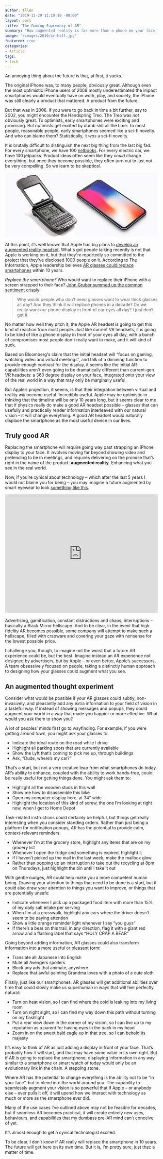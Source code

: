 ```yaml
---
author: allen
date: "2019-11-29 11:10:10 -08:00"
layout: post
title: "The Coming Supremacy of AR"
summary: "How augmented reality is far more than a phone on your face."
image: "/images/2019/ar-hell.jpg"
featured: true
categories:
- Article
tags:
- tech
---
```


An annoying thing about the future is that, at first, it sucks.

The original iPhone was, to many people, obviously great. Although even the most optimistic iPhone users of 2008 mostly underestimated the impact smartphones would eventually have on work, play, and society, the iPhone was still clearly a product that mattered. A product from the future.

But that was in 2008. If you were to go back in time a bit further, say to 2002, you might encounter the Handspring Treo. The Treo was *not* obviously great. To optimists, early smartphones were exciting and promising. But optimists get excited by dumb shit all the time. To most people, reasonable people, early smartphones seemed like a sci-fi novelty. And who can blame them? Statistically, it *was* a sci-fi novelty.

It is brutally difficult to distinguish the next big thing from the last big fad. For every smartphone, we have 100 [netbooks](https://en.wikipedia.org/wiki/Netbook). For every electric car, we have 100 jetpacks. Product ideas often seem like they *could* change everything, but once they become possible, they often turn out to just not be very compelling. So we learn to be skeptical.

<img src="/images/2019/smartphones.jpg" />

At this point, it’s well known that Apple has big plans to [develop an augmented reality headset](https://www.bloomberg.com/news/articles/2019-11-11/apple-s-ar-push-will-start-with-ipad-and-culminate-with-glasses). What's got people talking recently is not that Apple is working on it, but that they're reportedly so committed to the project that they've disclosed 1000 people on it. According to The Information, Apple leadership believes [AR glasses could replace smartphones](https://www.theinformation.com/articles/apple-eyes-2022-release-for-ar-headset-2023-for-glasses) within 10 years.

*Replace the smartphone?* Who would want to replace their iPhone with a screen strapped to their face? [John Gruber summed up the common sentiment](https://daringfireball.net/linked/2019/11/11/apple-ar-meeting) crisply:

> Why would people who don’t need glasses want to wear thick glasses all day? And they think it will replace phones in a decade? Do we really want our phone display in front of our eyes all day? I just don’t get it.

No matter how well they pitch it, the Apple AR headset is going to get this kind of reaction from most people. Just like current VR headsets, it is going to be kind of like a phone display in front of your eyes all day, with a bunch of compromises most people don't really want to make, and it will kind of suck.

Based on Bloomberg's claim that the initial headset will “focus on gaming, watching video and virtual meetings”, and talk of a dimming function to provide enough contrast for the display, it seems like the initial AR capabilities aren't even going to be dramatically different than current-gen VR headsets: a 360 degree display on your face, integrated onto your view of the real world in a way that may only be marginally useful.

But Apple’s projection, it seems, is that their integration between virtual and reality *will* become useful. Incredibly useful. Apple may be optimistic in thinking that the timeline will be only 10 years long, but it seems clear to me that if physics really do make a good AR headset possible – glasses that can usefully and practically render information interleaved with our natural vision – it will change everything. A good AR headset would naturally displace the smartphone as the most useful device in our lives.

## Truly good AR

Replacing the smartphone will require going way past strapping an iPhone display to your face. It involves moving far beyond showing video and pretending to be in meetings, and requires delivering on the promise that’s right in the name of the product: **augmented reality**. Enhancing what you see in the real world.

Now, if you’re cynical about technology – which after the last 5 years I would not blame you for being – you may imagine a future augmented by smart eyewear to look [something like this](https://www.youtube.com/watch?v=YJg02ivYzSs).

<iframe width="100%" height="390" src="https://www.youtube.com/embed/YJg02ivYzSs" frameborder="0" allow="accelerometer; autoplay; encrypted-media; gyroscope; picture-in-picture" allowfullscreen></iframe>

Advertising, gamification, constant distractions and chaos, interruptions – basically a Black Mirror hellscape. And to be clear, in the event that high fidelity AR becomes possible, some company will attempt to make such a hellscape, filled with crapware and covering your gaze with nonsense for the lowest possible price.

I challenge you, though, to imagine not the worst that a future AR experience could be, but the best. Imagine instead an AR experience not designed by advertisers, but by Apple – or even better, Apple’s successors. A team obsessively focused on people, taking a distinctly human approach to designing how your glasses could augment what you see.

## An augmented thought experiment

Consider what would be possible if your AR glasses could subtly, non-invasively, and pleasantly add any extra information to your field of vision in a tasteful way. If instead of showing messages and popups, they could augment your world in a way that made you happier or more effective. What would you ask them to show you?

A lot of peoples’ minds first go to wayfinding. For example, if you were getting around town, you might ask your glasses to:

- Indicate the ideal route on the road while I drive
- Highlight all parking spots that are currently available
- Show the Lyft that’s coming to pick me up, through buildings
- Ask, “Dude, where’s my car?”

That’s a start, but not a very creative leap from what smartphones do today. AR’s ability to enhance, coupled with the ability to work hands-free, could be really useful for getting things done. You might ask them to:

- Highlight all the wooden studs in this wall
- Show me how to disassemble this bike
- Open my computer display here, at 34” wide
- Highlight the location of this kind of screw, the one I’m looking at right now, when I get to Home Depot

Task-related instructions could certainly be helpful, but things get really interesting when you consider standing orders. Rather than just being a platform for notification popups, AR has the potential to provide calm, context-relevant reminders:

- Whenever I’m at the grocery store, highlight any items that are on my grocery list
- Whenever I open the fridge and something is expired, highlight it
- If I haven’t picked up the mail in the last week, make the mailbox glow
- Rather than popping up an interruption to take out the recycling at 8pm on Thursdays, just highlight the bin until I take it out

With gentle nudges, AR could help make you a more competent human being. Drawing your attention to things that need to be done is a start, but it could also draw your attention to things you want to improve, or things that are potentially unsafe:

- Indicate whenever I pick up a packaged food item with more than 15% of my daily salt intake per serving
- When I'm at a crosswalk, highlight any cars where the driver doesn't seem to be paying attention
- Show a little orange reminder light whenever I say “you guys”
- If there’s a bear on this trail, in any direction, flag it with a giant red arrow and a flashing label that says “HOLY CRAP A BEAR”

Going beyond adding information, AR glasses could also transform information into a more useful or pleasant form:

- Translate all Japanese into English
- Mute all Avengers spoilers
- Block any ads that animate, anywhere
- Replace that awful painting Grandma loves with a photo of a cute sloth

Finally, just like our smartphones, AR glasses will get additional abilities over time that could slowly make us superhuman in ways that will feel perfectly natural:

- Turn on heat vision, so I can find where the cold is leaking into my living room
- Turn on night sight, so I can find my way down this path without turning on my flashlight
- Put a rear view down in the corner of my vision, so I can live up to my reputation as a parent for having eyes in the back in my head
- Zoom in on the sweet bald eagle up in that tree, so I can behold its majesty

It’s easy to think of AR as just adding a display in front of your face. That’s probably how it will start, and that may have some value in its own right. But if AR is going to replace the smartphone, displaying information in any way similar to a smartphone or smart watch of today would only be an evolutionary link in the chain. A stepping stone.

Where AR has the potential to change everything is the ability not to be “in your face”, but to blend into the world around you. The capability to seamlessly augment your vision is so powerful that if Apple – or anybody else – ever pulls it off, it will upend how we interact with technology as much or more as the smartphone ever did.

Many of the use cases I’ve outlined above may not be feasible for decades, but if seamless AR becomes practical, it will create entirely new uses, behaviours, and capabilities that my dumbass pre-AR mind can’t conceive of yet.

It’s almost enough to get a cynical technologist excited.

To be clear, I don’t know if AR really will replace the smartphone in 10 years. The future will get here on its own time. But it is, I’m pretty sure, just that: a matter of time.
